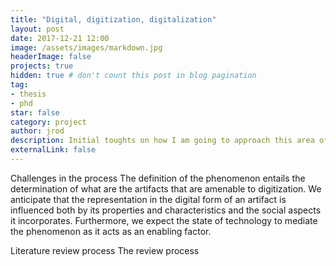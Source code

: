 ```yaml
---
title: "Digital, digitization, digitalization"
layout: post
date: 2017-12-21 12:00
image: /assets/images/markdown.jpg
headerImage: false
projects: true
hidden: true # don't count this post in blog pagination
tag:
- thesis
- phd
star: false
category: project
author: jrod
description: Initial toughts on how I am going to approach this area of research
externalLink: false
---
```



Challenges in the process
The definition of the phenomenon entails the determination of what are the artifacts that are amenable to digitization. We anticipate that the representation in the digital form of an artifact is influenced both by its properties and characteristics and the social aspects it incorporates. Furthermore, we expect the state of technology to mediate the phenomenon as it acts as an enabling factor.

Literature review process
The review process 

